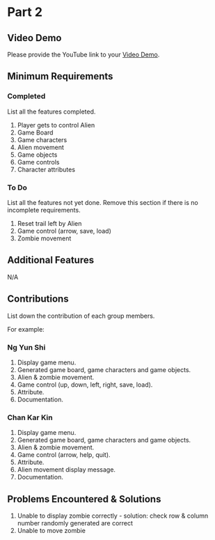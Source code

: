 # Part 2

## Video Demo

Please provide the YouTube link to your [Video Demo](https://youtube.com).

## Minimum Requirements

### Completed

List all the features completed.

1. Player gets to control Alien
2. Game Board
3. Game characters 
4. Alien movement
5. Game objects
6. Game controls
7. Character attributes

### To Do

List all the features not yet done. Remove this section if there is no incomplete requirements.

1. Reset trail left by Alien
2. Game control (arrow, save, load)
3. Zombie movement

## Additional Features

N/A

## Contributions

List down the contribution of each group members.

For example:

### Ng Yun Shi

1. Display game menu.
2. Generated game board, game characters and game objects.
3. Alien & zombie movement.
4. Game control (up, down, left, right, save, load).
5. Attribute.
6. Documentation.

### Chan Kar Kin

1. Display game menu.
2. Generated game board, game characters and game objects.
3. Alien & zombie movement.
4. Game control (arrow, help, quit).
5. Attribute.
6. Alien movement display message.
7. Documentation.

## Problems Encountered & Solutions
1. Unable to display zombie correctly - solution: check row & column number randomly generated are correct
2. Unable to move zombie
